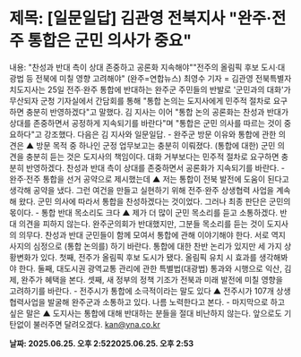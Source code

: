# **제목: [일문일답] 김관영 전북지사 "완주·전주 통합은 군민 의사가 중요"**

  내용: "찬성과 반대 측이 상대 존중하고 공론화 지속해야""전주의 올림픽 후보 도시·대광법 등 전북에 미칠 영향 고려해야"    (완주=연합뉴스) 최영수 기자 = 김관영 전북특별자치도지사는 25일 전주·완주 통합에 반대하는 완주군 주민들의 반발로 '군민과의 대화'가 무산되자 군청 기자실에서 간담회를 통해 "통합 논의는 도지사에게 민주적 절차로 요구하면 충분히 반영하겠다"고 말했다.    김 지사는 이어 "통합 논의 공론화는 찬성과 반대가 상대를 존중하면서 공정하게 지속되기를 바란다"며 "통합은 군민 의사를 따르는 것이 중요하다"고 강조했다.    다음은 김 지사와 일문일답.    - 완주군 방문 이유와 통합에 관한 의견은     ▲ 방문 목적 중 하나인 군정 업무보고는 충분히 이뤄졌다. (통합에 대한) 군민 의견을 충분히 듣는 것은 도지사의 책임이다. 대화 거부보다는 민주적 절차로 요구하면 충분히 반영하겠다. 찬성과 반대 측이 상대를 존중하면서 공론화가 지속되기를 바란다.    - 완주·전주 통합을 선거 공약으로 제시했는데    ▲ 저는 통합이 전북 발전에 도움이 된다고 생각해 공약을 냈다. 그런 여건을 만들고 실현하기 위해 전주·완주 상생협력 사업을 계속해 왔다. 군민 의사에 따라서 통합을 찬성하겠다는 것이었다. 그러나 최종 판단은 군민의 몫이다.     - 통합 반대 목소리도 크다    ▲ 제가 더 많이 군민 목소리를 듣고 소통하겠다. 반대 의견을 피하지 않는다. 완주군의회가 반대했지만, 그분들 목소리를 듣는 것이 도지사의 의무다. 찬성과 반대 군민들이 함께 모여서 통합에 관해 이야기해야 한다. 서로 역지사지의 심정으로 (통합 논의를) 하기 바란다.    통합에 대한 찬반 논리가 있지만 세 가지 상황변화가 있다. 첫째, 전주가 올림픽 후보 도시가 됐다. 올림픽 유치 시 효과를 생각해봐야 한다. 둘째, 대도시권 광역교통 관리에 관한 특별법(대광법) 통과와 시행으로 익산, 김제, 완주가 혜택을 본다. 셋째, 새 정부의 정책 기조가 전북과 미래 발전에 미칠 영향을 고려하기를 바란다.     - 전주시가 통합에 소극적이라는 말도 있다    ▲ 전주시가 107개 상생 협력사업을 발굴해 완주군과 소통하고 있다. 나름 노력한다고 본다.    - 마지막으로 하고 싶은 말은    ▲ 도지사는 통합에 대해 반대하는 분들을 절대 비난하지 않는다. 앞으로도 기탄없이 불러주면 달려오겠다.    kan@yna.co.kr

  **날짜: 2025.06.25. 오후 2:522025.06.25. 오후 2:53**